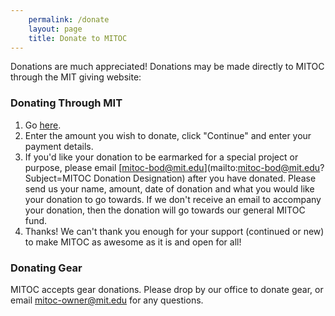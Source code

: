```yaml
---
    permalink: /donate
    layout: page
    title: Donate to MITOC
---
```


Donations are much appreciated! Donations may be made directly to MITOC through the MIT giving website:

### Donating Through MIT

1.  Go [here](http://giving.mit.edu/givenow/start.dyn?designationId=2720209).
2.  Enter the amount you wish to donate, click "Continue" and enter your payment details.
3.  If you'd like your donation to be earmarked for a special project or purpose, please email [mitoc-bod@mit.edu](mailto:mitoc-bod@mit.edu?Subject=MITOC Donation Designation) after you have donated. Please send us your name, amount, date of donation and what you would like your donation to go towards. If we don't receive an email to accompany your donation, then the donation will go towards our general MITOC fund.
4.  Thanks! We can't thank you enough for your support (continued or new) to make MITOC as awesome as it is and open for all!

### Donating Gear

MITOC accepts gear donations. Please drop by our office to donate gear, or email [mitoc-owner@mit.edu](mailto:mitoc-owner@mit.edu) for any questions.
